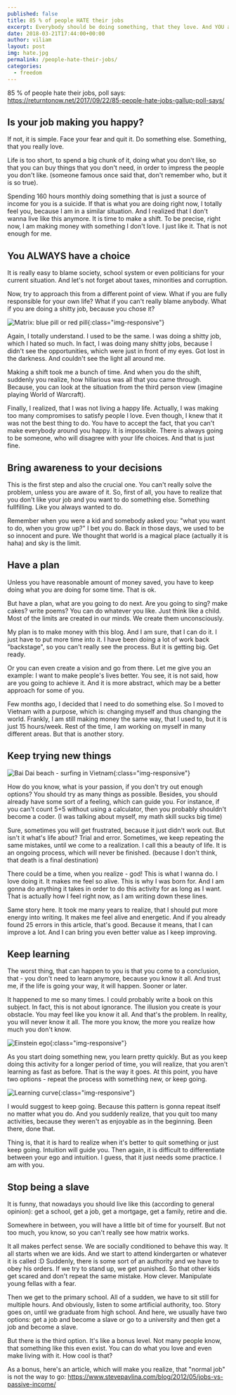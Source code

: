 ```yaml
---
published: false
title: 85 % of people HATE their jobs
excerpt: Everybody should be doing something, that they love. And YOU are not an exception. Love what you do, do what you love.
date: 2018-03-21T17:44:00+00:00
author: viliam
layout: post
img: hate.jpg
permalink: /people-hate-their-jobs/
categories:
  - freedom
---
```


85 % of people hate their jobs, poll says: https://returntonow.net/2017/09/22/85-people-hate-jobs-gallup-poll-says/

## Is your job making you happy?

If not, it is simple. Face your fear and quit it. Do something else. Something, that you really love. 

Life is too short, to spend a big chunk of it, doing what you don't like, so that you can buy things that you don't need, in order to impress the people you don't like. (someone famous once said that, don't remember who, but it is so true).

Spending 160 hours monthly doing something that is just a source of income for you is a suicide. If that is what you are doing right now, I totally feel you, because I am in a similar situation. And I realized that I don't wanna live like this anymore. It is time to make a shift. To be precise, right now, I am making money with something I don't love. I just like it. That is not enough for me.

## You ALWAYS have a choice

It is really easy to blame society, school system or even politicians for your current situation. And let's not forget about taxes, minorities and corruption. 

Now, try to approach this from a different point of view. What if you are fully responsible for your own life? What if you can't really blame anybody. What if you are doing a shitty job, because you chose it?

![Matrix: blue pill or red pill](/images/matrix.jpg){:class="img-responsive"}

Again, I totally understand. I used to be the same. I was doing a shitty job, which I hated so much. In fact, I was doing many shitty jobs, because I didn't see the opportunities, which were just in front of my eyes. Got lost in the darkness. And couldn't see the light all around me.

Making a shift took me a bunch of time. And when you do the shift, suddenly you realize, how hillarious was all that you came through. Because, you can look at the situation from the third person view (imagine playing World of Warcraft). 

Finally, I realized, that I was not living a happy life. Actually, I was making too many compromises to satisfy people I love. Even though, I knew that it was not the best thing to do. You have to accept the fact, that you can't make everybody around you happy. It is impossible. There is always going to be someone, who will disagree with your life choices. And that is just fine. 

## Bring awareness to your decisions

This is the first step and also the crucial one. You can't really solve the problem, unless you are aware of it. So, first of all, you have to realize that you don't like your job and you want to do something else. Something fullfilling. Like you always wanted to do. 

Remember when you were a kid and somebody asked you: "what you want to do, when you grow up?" I bet you do. Back in those days, we used to be so innocent and pure. We thought that world is a magical place (actually it is haha) and sky is the limit.

## Have a plan 

Unless you have reasonable amount of money saved, you have to keep doing what you are doing for some time. That is ok. 

But have a plan, what are you going to do next. Are you going to sing? make cakes? write poems? You can do whatever you like. Just think like a child. Most of the limits are created in our minds. We create them unconsciously.

My plan is to make money with this blog. And I am sure, that I can do it. I just have to put more time into it. I have been doing a lot of work back "backstage", so you can't really see the process. But it is getting big. Get ready.

Or you can even create a vision and go from there. Let me give you an example: I want to make people's lives better. You see, it is not said, how are you going to achieve it. And it is more abstract, which may be a better approach for some of you.

Few months ago, I decided that I need to do something else. So I moved to Vietnam with a purpose, which is: changing myself and thus changing the world. Frankly, I am still making money the same way, that I used to, but it is just 15 hours/week. Rest of the time, I am working on myself in many different areas. But that is another story.

## Keep trying new things

![Bai Dai beach - surfing in Vietnam](/images/baidai-beach.jpg){:class="img-responsive"}

How do you know, what is your passion, if you don't try out enough options? You should try as many things as possible. Besides, you should already have some sort of a feeling, which can guide you. For instance, if you can't count 5+5 without using a calculator, then you probably shouldn't become a coder. (I was talking about myself, my math skill sucks big time)

Sure, sometimes you will get frustrated, because it just didn't work out. But isn't it what's life about? Trial and error. Sometimes, we keep repeating the same mistakes, until we come to a realization. I call this a beauty of life. It is an ongoing process, which will never be finished. (because I don't think, that death is a final destination)

There could be a time, when you realize - god! This is what I wanna do. I love doing it. It makes me feel so alive. This is why I was born for. And I am gonna do anything it takes in order to do this activity for as long as I want. That is actually how I feel right now, as I am writing down these lines.

Same story here. It took me many years to realize, that I should put more energy into writing. It makes me feel alive and energetic. And if you already found 25 errors in this article, that's good. Because it means, that I can improve a lot. And I can bring you even better value as I keep improving.

## Keep learning

The worst thing, that can happen to you is that you come to a conclusion, that - you don't need to learn anymore, because you know it all. And trust me, if the life is going your way, it will happen. Sooner or later.

It happened to me so many times. I could probably write a book on this subject. In fact, this is not about ignorance. The illusion you create is your obstacle. You may feel like you know it all. And that's the problem. In reality, you will never know it all. The more you know, the more you realize how much you don't know.

![Einstein ego](/images/einstein.jpeg){:class="img-responsive"}

As you start doing something new, you learn pretty quickly. But as you keep doing this activity for a longer period of time, you will realize, that you aren't learning as fast as before. That is the way it goes. At this point, you have two options - repeat the process with something new, or keep going.

![Learning curve](/images/knowledge.jpeg){:class="img-responsive"}

I would suggest to keep going. Because this pattern is gonna repeat itself no matter what you do. And you suddenly realize, that you quit too many activities, because they weren't as enjoyable as in the beginning. Been there, done that.

Thing is, that it is hard to realize when it's better to quit something or just keep going. Intuition will guide you. Then again, it is difficult to differentiate between your ego and intuition. I guess, that it just needs some practice. I am with you.

## Stop being a slave

It is funny, that nowadays you should live like this (according to general opinion): get a school, get a job, get a mortgage, get a family, retire and die.

Somewhere in between, you will have a little bit of time for yourself. But not too much, you know, so you can't really see how matrix works. 

It all makes perfect sense. We are socially conditioned to behave this way. It all starts when we are kids. And we start to attend kindergarten or whatever it is called :D Suddenly, there is some sort of an authority and we have to obey his orders. If we try to stand up, we get punished. So that other kids get scared and don't repeat the same mistake. How clever. Manipulate young fellas with a fear.

Then we get to the primary school. All of a sudden, we have to sit still for multiple hours. And obviously, listen to some artificial authority, too. Story goes on, until we graduate from high school. And here, we usually have two options: get a job and become a slave or go to a university and then get a job and become a slave.

But there is the third option. It's like a bonus level. Not many people know, that something like this even exist. You can do what you love and even make living with it. How cool is that?

As a bonus, here's an article, which will make you realize, that "normal job" is not the way to go: https://www.stevepavlina.com/blog/2012/05/jobs-vs-passive-income/

